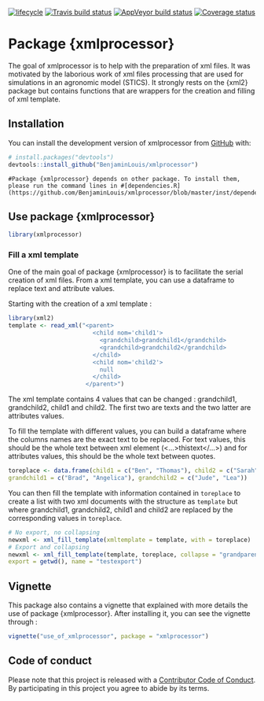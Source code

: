 [![lifecycle](https://img.shields.io/badge/lifecycle-maturing-blue.svg)](https://www.tidyverse.org/lifecycle/#maturing)
[![Travis build status](https://travis-ci.org/BenjaminLouis/xmlprocessor.svg?branch=master)](https://travis-ci.org/BenjaminLouis/xmlprocessor)
[![AppVeyor build status](https://ci.appveyor.com/api/projects/status/github/BenjaminLouis/xmlprocessor?branch=master&svg=true)](https://ci.appveyor.com/project/BenjaminLouis/xmlprocessor)
[![Coverage status](https://codecov.io/gh/BenjaminLouis/xmlprocessor/branch/master/graph/badge.svg)](https://codecov.io/github/BenjaminLouis/xmlprocessor?branch=master)

# Package {xmlprocessor}

The goal of xmlprocessor is to help with the preparation of xml files. It was motivated by the laborious work of xml files processing that are used for simulations in an agronomic model (STICS). It strongly rests on the {xml2} package but contains functions that are wrappers for the creation and filling of xml template. 


## Installation

You can install the development version of xmlprocessor from [GitHub](https://github.com/) with:

``` r
# install.packages("devtools")
devtools::install_github("BenjaminLouis/xmlprocessor")
```

```{r echo = FALSE}
#Package {xmlprocessor} depends on other package. To install them, please run the command lines in #[dependencies.R](https://github.com/BenjaminLouis/xmlprocessor/blob/master/inst/dependencies.R)
```

## Use package {xmlprocessor}

``` r
library(xmlprocessor)
```

### Fill a xml template

One of the main goal of package {xmlprocessor} is to facilitate the serial creation of xml files. From a xml template, you can use a dataframe to replace text and attribute values.

Starting with the creation of a xml template :

``` r
library(xml2)
template <- read_xml("<parent>
                        <child nom='child1'>
                          <grandchild>grandchild1</grandchild>
                          <grandchild>grandchild2</grandchild>
                        </child>
                        <child nom='child2'>
                          null
                        </child>
                      </parent>")
```

The xml template contains 4 values that can be changed : grandchild1, grandchild2, child1 and child2. The first two are texts and the two latter are attributes values.

To fill the template with different values, you can build a dataframe where the columns names are the exact text to be replaced. For text values, this should be the whole text between xml element (<...>thistext</...>) and for attributes values, this should be the whole text between quotes.


``` r
toreplace <- data.frame(child1 = c("Ben", "Thomas"), child2 = c("Sarah", "Marie"),
grandchild1 = c("Brad", "Angelica"), grandchild2 = c("Jude", "Lea"))
```

You can then fill the template with information contained in `toreplace` to create a list with two xml documents with the structure as `template` but where grandchild1, grandchild2, child1 and child2 are replaced by the corresponding values in `toreplace`.

``` r
# No export, no collapsing
newxml <- xml_fill_template(xmltemplate = template, with = toreplace)
# Export and collapsing
newxml <- xml_fill_template(template, toreplace, collapse = "grandparent",
export = getwd(), name = "testexport")
```
## Vignette

This package also contains a vignette that explained with more details the use of package {xmlprocessor}. After installing it, you can see the vignette through :

``` r
vignette("use_of_xmlprocessor", package = "xmlprocessor")
```

## Code of conduct

Please note that this project is released with a [Contributor Code of Conduct](CODE_OF_CONDUCT.md).
By participating in this project you agree to abide by its terms.
